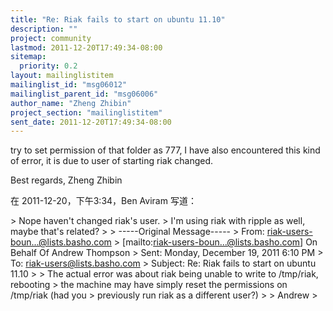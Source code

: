 ```yaml
---
title: "Re: Riak fails to start on ubuntu 11.10"
description: ""
project: community
lastmod: 2011-12-20T17:49:34-08:00
sitemap:
  priority: 0.2
layout: mailinglistitem
mailinglist_id: "msg06012"
mailinglist_parent_id: "msg06006"
author_name: "Zheng Zhibin"
project_section: "mailinglistitem"
sent_date: 2011-12-20T17:49:34-08:00
---
```



try to set permission of that folder as 777, I have also encountered this kind 
of error, it is due to user of starting riak changed.

Best regards,
Zheng Zhibin

在 2011-12-20，下午3:34，Ben Aviram  写道：

&gt; Nope haven't changed riak's user.
&gt; I'm using riak with ripple as well, maybe that's related?
&gt; 
&gt; -----Original Message-----
&gt; From: riak-users-boun...@lists.basho.com 
&gt; [mailto:riak-users-boun...@lists.basho.com] On Behalf Of Andrew Thompson
&gt; Sent: Monday, December 19, 2011 6:10 PM
&gt; To: riak-users@lists.basho.com
&gt; Subject: Re: Riak fails to start on ubuntu 11.10
&gt; 
&gt; The actual error was about riak being unable to write to /tmp/riak, rebooting 
&gt; the machine may have simply reset the permissions on /tmp/riak (had you 
&gt; previously run riak as a different user?)
&gt; 
&gt; Andrew
&gt; 
 

